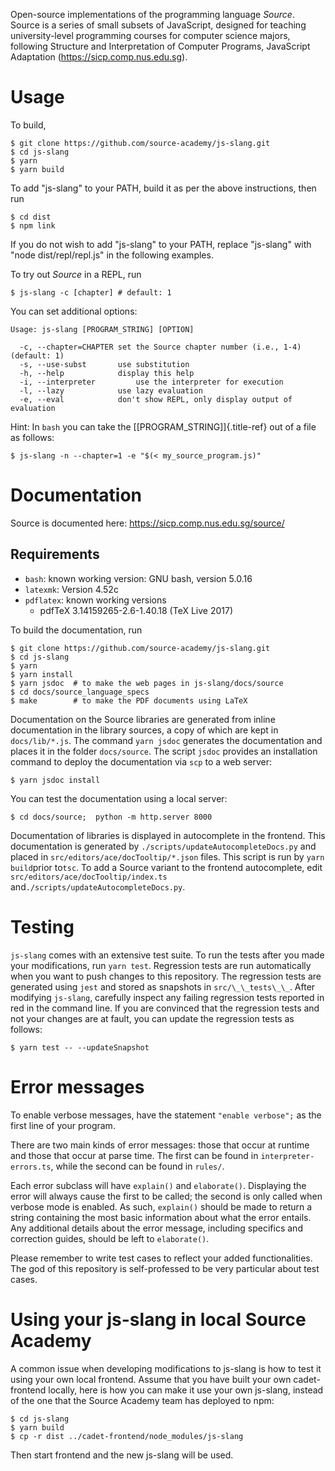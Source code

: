 Open-source implementations of the programming language *Source*. Source
is a series of small subsets of JavaScript, designed for teaching
university-level programming courses for computer science majors,
following Structure and Interpretation of Computer Programs, JavaScript
Adaptation (<https://sicp.comp.nus.edu.sg>).

Usage
=====

To build,

``` {.}
$ git clone https://github.com/source-academy/js-slang.git
$ cd js-slang
$ yarn
$ yarn build
```

To add \"js-slang\" to your PATH, build it as per the above
instructions, then run

``` {.}
$ cd dist
$ npm link
```

If you do not wish to add \"js-slang\" to your PATH, replace
\"js-slang\" with \"node dist/repl/repl.js\" in the following examples.

To try out *Source* in a REPL, run

``` {.}
$ js-slang -c [chapter] # default: 1
```

You can set additional options:

``` {.}
Usage: js-slang [PROGRAM_STRING] [OPTION]

  -c, --chapter=CHAPTER set the Source chapter number (i.e., 1-4) (default: 1)
  -s, --use-subst       use substitution
  -h, --help            display this help
  -i, --interpreter         use the interpreter for execution
  -l, --lazy            use lazy evaluation
  -e, --eval            don't show REPL, only display output of evaluation
```

Hint: In `bash` you can take the [\[PROGRAM\_STRING\]]{.title-ref} out
of a file as follows:

``` {.}
$ js-slang -n --chapter=1 -e "$(< my_source_program.js)"
```

Documentation
=============

Source is documented here: <https://sicp.comp.nus.edu.sg/source/>

## Requirements
* `bash`: known working version: GNU bash, version 5.0.16
* `latexmk`: Version 4.52c
* `pdflatex`: known working versions
  * pdfTeX 3.14159265-2.6-1.40.18 (TeX Live 2017)

To build the documentation, run

``` {.}
$ git clone https://github.com/source-academy/js-slang.git
$ cd js-slang
$ yarn
$ yarn install 
$ yarn jsdoc  # to make the web pages in js-slang/docs/source
$ cd docs/source_language_specs 
$ make        # to make the PDF documents using LaTeX
```

Documentation on the Source libraries are generated from inline
documentation in the library sources, a copy of which are kept in
`docs/lib/*.js`. The command `yarn jsdoc` generates the 
documentation and places it in the folder `docs/source`. The script
`jsdoc` provides an installation command to deploy the
documentation via `scp` to a web server:
``` {.}
$ yarn jsdoc install
```
You can test the documentation using a local server:
``` {.}
$ cd docs/source;  python -m http.server 8000
```

Documentation of libraries is displayed in autocomplete in the frontend.
This documentation is generated by `./scripts/updateAutocompleteDocs.py`
and placed in
`src/editors/ace/docTooltip/*.json` files. This script is run by `yarn
build`prior to`tsc`. To add a Source variant to the frontend autocomplete, edit `src/editors/ace/docTooltip/index.ts` and`./scripts/updateAutocompleteDocs.py`.



Testing
=======

`js-slang` comes with an extensive test suite. To run the tests after you made your modifications, run 
`yarn test`. Regression tests are run automatically when you want to push changes to this repository. 
The regression tests are generated using `jest` and stored as snapshots in `src/\_\_tests\_\_`.  After modifying `js-slang`, carefully inspect any failing regression tests reported in red in the command line. If you are convinced that the regression tests and not your changes are at fault, you can update the regression tests as follows:  
``` {.}
$ yarn test -- --updateSnapshot
```

Error messages
==============

To enable verbose messages, have the statement `"enable verbose";` as the first line of your program.

There are two main kinds of error messages: those that occur at runtime
and those that occur at parse time. The first can be found in
`interpreter-errors.ts`, while the second can be found in `rules/`.

Each error subclass will have `explain()` and `elaborate()`. Displaying the
error will always cause the first to be called; the second is only
called when verbose mode is enabled. As such, `explain()` should be made
to return a string containing the most basic information about what the
error entails. Any additional details about the error message, including
specifics and correction guides, should be left to `elaborate()`.

Please remember to write test cases to reflect your added
functionalities. The god of this repository is self-professed to be very
particular about test cases.

Using your js-slang in local Source Academy
===========================================

A common issue when developing modifications to js-slang is how to test
it using your own local frontend. Assume that you have built your own
cadet-frontend locally, here is how you can make it use your own
js-slang, instead of the one that the Source Academy team has deployed
to npm:

``` {.}
$ cd js-slang
$ yarn build
$ cp -r dist ../cadet-frontend/node_modules/js-slang
```

Then start frontend and the new js-slang will be used.
